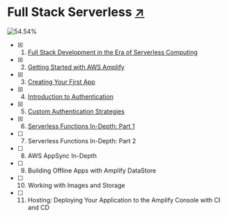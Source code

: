 # Full Stack Serverless [↗][book]

![54.54%](https://progress-bar.dev/55/)

- [x] 1. [Full Stack Development in the Era of Serverless Computing][01-full-stack-dev-in-serverless-era]
- [x] 2. [Getting Started with AWS Amplify][02-getting-started]
- [x] 3. [Creating Your First App][03-first-app]
- [x] 4. [Introduction to Authentication][04-intro-to-auth]
- [x] 5. [Custom Authentication Strategies][05-custom-auth-strategies]
- [x] 6. [Serverless Functions In-Depth: Part 1][06-serverless-fun-1]
- [ ] 7. Serverless Functions In-Depth: Part 2
- [ ] 8. AWS AppSync In-Depth
- [ ] 9. Building Offline Apps with Amplify DataStore
- [ ] 10. Working with Images and Storage
- [ ] 11. Hosting: Deploying Your Application to the Amplify Console with CI and CD

  [book]: https://learning.oreilly.com/library/view/full-stack-serverless/9781492059882/
  [01-full-stack-dev-in-serverless-era]: 01-full-stack-dev-in-serverless-era
  [02-getting-started]: 02-getting-started
  [03-first-app]: 03-first-app
  [04-intro-to-auth]: 04-intro-to-auth
  [05-custom-auth-strategies]: 05-custom-auth-strategies
  [06-serverless-fun-1]: 06-serverless-fun-1
